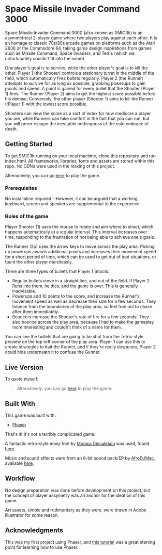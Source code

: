 # Space Missile Invader Command 3000

Space Missile Invader Command 3000 (also known as SMIC3k) is an asymmetrical 2-player game where two players play against each other. It is an homage to classic 70s/80s arcade games on platforms such as the Atari 2600 or the Commodore 64, taking game design inspirations from games such as Missile Command, Space Invaders, and Tetris (which we unfortunately couldn't fit into the name).

One player's goal is to survive, while the other player's goal is to kill the other. Player 1 (the Shooter) controls a stationary turret in the middle of the field, which automatically fires bullets regularly. Player 2 (the Runner) attempts to survive for as long as possible, grabbing powerups to gain points and speed. A point is gained for every bullet that the Shooter (Player 1) fires. The Runner (Player 2) aims to get the highest score possible before his demise; Conversely, the other player (Shooter 1) aims to kill the Runner (!Player 1) with the lowest score possible.

Shooters can view the score as a sort of index for how mediocre a player you are, while Runners can take comfort in the fact that you can run, but you will never escape the inevitable nothingness of the cold embrace of death.

## Getting Started

To get SMIC3k running on your local machine, clone this repository and run index.html. All frameworks, libraries, fonts and assets are stored within this repo. No CDNs were used in the making of this project.

Alternatively, you can go [here](http://wekkit.github.io/wdi-7-project-1-wekkit) to play the game.

### Prerequisites

No installation required - However, it can be argued that a working keyboard, screen and speakers are supplemental to the experience.

### Rules of the game

Player Shooter (1) uses the mouse to rotate and aim where to shoot, which happens automatically at a regular interval. This interval increases over time, responding to the frustration of not being able to achieve one's goals.

The Runner (2p) uses the arrow keys to move across the play area. Picking up powerups awards additional points and increases their movement speed for a short period of time, which can be used to get out of bad situations, or taunt the other player mercilessly.

There are three types of bullets that Player 1 Shoots:
* Regular bullets move in a straight line, and out of the field. If Player 2 Runs into them, he dies, and the game is over. This is generally inadvisable.
* Powerups add 10 points to the score, and increase the Runner's movement speed as well as decrease their size for a few seconds. They bounce from the boundaries of the play area, so feel free not to chase after them immediately.
* Bouncers increase the Shooter's rate of fire for a few seconds. They also bounce across the play area, because I had to make the gameplay more interesting and couldn't think of a name for them.

You can see the bullets that are going to be shot from the Tetris-style preview on the top-left corner of the play area. Player 1 can use this to create strategies to bait the Runner, and if they're really desperate, Player 2 could hide underneath it to confuse the Gunner.

## Live Version

To quote myself:
> Alternatively, you can go [here](http://wekkit.github.io/wdi-7-project-1-wekkit) to play the game.

## Built With

This game was built with:
* [Phaser](http://phaser.io/)

That's it! It's not a terribly complicated game.

A fantastic retro-style emoji font by [Monica Dinculescu](https://meowni.ca/) was used, found [here](https://meowni.ca/posts/og-emoji-font/).

Music and sound effects were from an 8-bit sound pack/EP by [AfroDJMac](http://www.afrodjmac.com/), available [here](http://www.afrodjmac.com/blog/2014/01/06/super-8-bit-ableton-pack-now-available).

## Workflow

No design preparation was done before development on this project, but the concept of player assymetry was an anchor for the ideation of this game.

Art assets, simple and rudimentary as they were, were drawn in Adobe Illustrator for some reason.

## Acknowledgments

This was my first project using Phaser, and [this tutorial](http://www.lessmilk.com/tutorial/2d-platformer-phaser) was a great starting point for learning how to use Phaser.